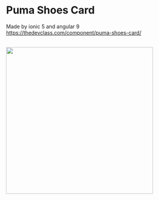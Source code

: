 # Puma Shoes Card
Made by ionic 5 and angular 9 <br>
https://thedevclass.com/component/puma-shoes-card/

<br>

<img src="https://user-images.githubusercontent.com/31030616/97868060-78f2af80-1d28-11eb-89bf-cd693ff5a048.png" width="400" />
